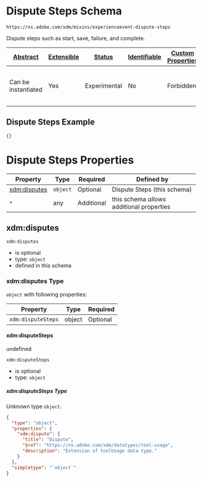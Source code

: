 
# Dispute Steps Schema

```
https://ns.adobe.com/xdm/mixins/experienceevent-dispute-steps
```

Dispute steps such as start, save, failure, and complete.

| [Abstract](../../../../abstract.md) | [Extensible](../../../../extensions.md) | [Status](../../../../status.md) | [Identifiable](../../../../id.md) | [Custom Properties](../../../../extensions.md) | [Additional Properties](../../../../extensions.md) | Defined In |
|-------------------------------------|-----------------------------------------|---------------------------------|-----------------------------------|------------------------------------------------|----------------------------------------------------|------------|
| Can be instantiated | Yes | Experimental | No | Forbidden | Permitted | [mixins/experience-event/industry-verticals/experienceevent-dispute-steps.schema.json](mixins/experience-event/industry-verticals/experienceevent-dispute-steps.schema.json) |

## Dispute Steps Example
```json
{}
```

# Dispute Steps Properties

| Property | Type | Required | Defined by |
|----------|------|----------|------------|
| [xdm:disputes](#xdmdisputes) | `object` | Optional | Dispute Steps (this schema) |
| `*` | any | Additional | this schema *allows* additional properties |

## xdm:disputes


`xdm:disputes`
* is optional
* type: `object`
* defined in this schema

### xdm:disputes Type


`object` with following properties:


| Property | Type | Required |
|----------|------|----------|
| `xdm:disputeSteps`| object | Optional |



#### xdm:disputeSteps

undefined

`xdm:disputeSteps`
* is optional
* type: `object`

##### xdm:disputeSteps Type

Unknown type `object`.

```json
{
  "type": "object",
  "properties": {
    "xdm:dispute": {
      "title": "Dispute",
      "$ref": "https://ns.adobe.com/xdm/datatypes/tool-usage",
      "description": "Extension of toolUsage data type."
    }
  },
  "simpletype": "`object`"
}
```










